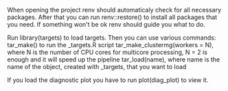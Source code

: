 When opening the project renv should automaticaly check for all necessary packages.
After that you can run renv::restore() to install all packages that you need.
If something won't be ok renv should guide you what to do.

Run library(targets) to load targets. Then you can use various commands:
tar_make() to run the _targets.R script
tar_make_clustermg(workers = N), where N is the number of CPU cores for multicore processing, N = 2 is enough and it will speed up the pipeline
tar_load(name), where name is the name of the object, created with _targets, that you want to load 

If you load the diagnostic plot you have to run plot(diag_plot) to view it.

